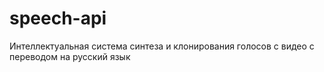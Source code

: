 # speech-api
Интеллектуальная система синтеза и клонирования голосов с видео с переводом на русский язык
